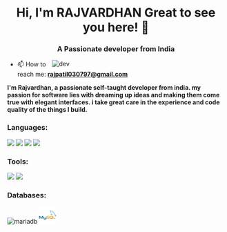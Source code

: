 
<h1 align="center">Hi, I'm RAJVARDHAN Great to see you here! 👋</h1>
<h3 align="center">A Passionate developer from India</h3>
<img align="right" alt="dev" width="400" src="https://images.app.goo.gl/oKzD3BAwHpumpnEo6](https://www.google.com/search?q=mario+webdevlop+gif&oq=mario+webdevlop+gif&gs_lcrp=EgZjaHJvbWUyBggAEEUYOTIJCAEQIRgKGKABMgkIAhAhGAoYoAEyBwgDECEYjwLSAQkxMjkxNmowajeoAhSwAgHxBXZP9JhthGkM8QV2T_SYbYRpDA&client=ms-android-motorola-rvo3&sourceid=chrome-mobile&ie=UTF-8#vhid=gjV-fY87U3IhAM&vssid=_drTNZ9P2CKfp1e8PuKOX-Qc_54)">

- 📫 How to reach me: **rajpatil030797@gmail.com**
  
<p align="left"><b> I'm Rajvardhan, a passionate self-taught developer from india. my passion for software lies with dreaming up ideas and making them come true with elegant interfaces. i take great care in the experience and code quality of the things I build.

</b></p>


<h3 align="left">Languages:</h3>
<p>
  <img src="https://img.shields.io/badge/Python-3776AB?style=for-the-badge&logo=python&logoColor=white" />
  <img src="https://img.shields.io/badge/HTML5-E34F26?style=for-the-badge&logo=html5&logoColor=white" />
  <img src="https://img.shields.io/badge/CSS3-1572B6?style=for-the-badge&logo=css3&logoColor=white" />
  <img src="https://img.shields.io/badge/JavaScript-323330?style=for-the-badge&logo=javascript&logoColor=F7DF1E" />
  </p>
  
<h3 align="left">Tools:</h3>
  <p>  
   <img src="https://img.shields.io/badge/Visual_Studio-5C2D91?style=for-the-badge&logo=visual%20studio&logoColor=white" /> 
  <img width="150" src="https://www.fullstackpython.com/img/logos/pycharm.jpg" />  
  
</p>

<h3 align="left">Databases:</h3>
<p>
 
  <img src="https://www.vectorlogo.zone/logos/mariadb/mariadb-icon.svg" alt="mariadb" width="40" height="40"/> </a>  </a> <a href="https://www.mysql.com/" target="_blank" rel="noreferrer"> <img src="https://raw.githubusercontent.com/devicons/devicon/master/icons/mysql/mysql-original-wordmark.svg" alt="mysql" width="40" height="40"/>
</p>
